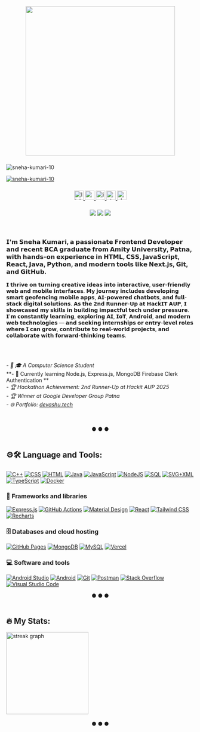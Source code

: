 <div align="center">
  <img height="400" src="https://raw.githubusercontent.com/hasibul-hasan-shuvo/hasibul-hasan-shuvo/main/images/coding-boy.gif" />
</div>

###

<p align="left"> <img src="https://komarev.com/ghpvc/?username=sneha-kumari-10&label=Profile%20views&color=0e75b6&style=flat" alt="sneha-kumari-10" /> </p>

<p align="left"> <a href="https://github.com/ryo-ma/github-profile-trophy"><img src="https://github-profile-trophy.vercel.app/?username=sneha-kumari-10" alt="sneha-kumari-10" /></a> </p>

###


<div align="center">
  <a href="https://www.linkedin.com/in/sneha108/" target="_blank">
    <img src="https://img.shields.io/static/v1?message=LinkedIn&logo=linkedin&label=&color=0077B5&logoColor=white&labelColor=&style=for-the-badge" height="25" alt="linkedin logo" />
  </a>
  
  <a href="mailto:snhsngh108@gmail.com" target="_blank">
    <img src="https://img.shields.io/static/v1?message=Gmail&logo=gmail&label=coderashukr321@gmail.com&color=D14836&logoColor=white&labelColor=&style=for-the-badge" height="25" alt="gmail logo" />
  </a>
  <a href="https://instagram.com/ashukr321" target="_blank">
    <img src="https://img.shields.io/static/v1?message=Instagram&logo=instagram&label=&color=E4405F&logoColor=white&labelColor=&style=for-the-badge" height="25" alt="instagram logo" />
  </a>
  <a href="https://stackoverflow.com/users/your_user_id" target="_blank">
    <img src="https://img.shields.io/static/v1?message=Stackoverflow&logo=stackoverflow&label=&color=FE7A16&logoColor=white&labelColor=&style=for-the-badge" height="25" alt="stackoverflow logo" />
  </a>
  <a href="https://dev.to/ashukr321" target="_blank">
    <img src="https://img.shields.io/static/v1?message=dev.to&logo=dev.to&label=&color=0A0A0A&logoColor=white&labelColor=&style=for-the-badge" height="25" alt="devto logo" />
  </a>
</div>

###
<div align="center">
  <img src="https://custom-icon-badges.herokuapp.com/github/followers/ashukr321?logo=github&style=social">
  <img src="https://custom-icon-badges.herokuapp.com/github/stars/ashukr321?logo=star&style=social&logoColor=black">
  <img src="https://komarev.com/ghpvc/?username=ashukr321">
</div>

<br />
<br />

###

### 𝗜'𝗺 𝗦𝗻𝗲𝗵𝗮 𝗞𝘂𝗺𝗮𝗿𝗶, 𝗮 𝗽𝗮𝘀𝘀𝗶𝗼𝗻𝗮𝘁𝗲 𝗙𝗿𝗼𝗻𝘁𝗲𝗻𝗱 𝗗𝗲𝘃𝗲𝗹𝗼𝗽𝗲𝗿 𝗮𝗻𝗱 𝗿𝗲𝗰𝗲𝗻𝘁 𝗕𝗖𝗔 𝗴𝗿𝗮𝗱𝘂𝗮𝘁𝗲 𝗳𝗿𝗼𝗺 𝗔𝗺𝗶𝘁𝘆 𝗨𝗻𝗶𝘃𝗲𝗿𝘀𝗶𝘁𝘆, 𝗣𝗮𝘁𝗻𝗮, 𝘄𝗶𝘁𝗵 𝗵𝗮𝗻𝗱𝘀-𝗼𝗻 𝗲𝘅𝗽𝗲𝗿𝗶𝗲𝗻𝗰𝗲 𝗶𝗻 𝗛𝗧𝗠𝗟, 𝗖𝗦𝗦, 𝗝𝗮𝘃𝗮𝗦𝗰𝗿𝗶𝗽𝘁, 𝗥𝗲𝗮𝗰𝘁, 𝗝𝗮𝘃𝗮, 𝗣𝘆𝘁𝗵𝗼𝗻, 𝗮𝗻𝗱 𝗺𝗼𝗱𝗲𝗿𝗻 𝘁𝗼𝗼𝗹𝘀 𝗹𝗶𝗸𝗲 𝗡𝗲𝘅𝘁.𝗷𝘀, 𝗚𝗶𝘁, 𝗮𝗻𝗱 𝗚𝗶𝘁𝗛𝘂𝗯.
𝗜 𝘁𝗵𝗿𝗶𝘃𝗲 𝗼𝗻 𝘁𝘂𝗿𝗻𝗶𝗻𝗴 𝗰𝗿𝗲𝗮𝘁𝗶𝘃𝗲 𝗶𝗱𝗲𝗮𝘀 𝗶𝗻𝘁𝗼 𝗶𝗻𝘁𝗲𝗿𝗮𝗰𝘁𝗶𝘃𝗲, 𝘂𝘀𝗲𝗿-𝗳𝗿𝗶𝗲𝗻𝗱𝗹𝘆 𝘄𝗲𝗯 𝗮𝗻𝗱 𝗺𝗼𝗯𝗶𝗹𝗲 𝗶𝗻𝘁𝗲𝗿𝗳𝗮𝗰𝗲𝘀. 𝗠𝘆 𝗷𝗼𝘂𝗿𝗻𝗲𝘆 𝗶𝗻𝗰𝗹𝘂𝗱𝗲𝘀 𝗱𝗲𝘃𝗲𝗹𝗼𝗽𝗶𝗻𝗴 𝘀𝗺𝗮𝗿𝘁 𝗴𝗲𝗼𝗳𝗲𝗻𝗰𝗶𝗻𝗴 𝗺𝗼𝗯𝗶𝗹𝗲 𝗮𝗽𝗽𝘀, 𝗔𝗜-𝗽𝗼𝘄𝗲𝗿𝗲𝗱 𝗰𝗵𝗮𝘁𝗯𝗼𝘁𝘀, 𝗮𝗻𝗱 𝗳𝘂𝗹𝗹-𝘀𝘁𝗮𝗰𝗸 𝗱𝗶𝗴𝗶𝘁𝗮𝗹 𝘀𝗼𝗹𝘂𝘁𝗶𝗼𝗻𝘀. 𝗔𝘀 𝘁𝗵𝗲 𝟮𝗻𝗱 𝗥𝘂𝗻𝗻𝗲𝗿-𝗨𝗽 𝗮𝘁 𝗛𝗮𝗰𝗸𝗜𝗧 𝗔𝗨𝗣, 𝗜 𝘀𝗵𝗼𝘄𝗰𝗮𝘀𝗲𝗱 𝗺𝘆 𝘀𝗸𝗶𝗹𝗹𝘀 𝗶𝗻 𝗯𝘂𝗶𝗹𝗱𝗶𝗻𝗴 𝗶𝗺𝗽𝗮𝗰𝘁𝗳𝘂𝗹 𝘁𝗲𝗰𝗵 𝘂𝗻𝗱𝗲𝗿 𝗽𝗿𝗲𝘀𝘀𝘂𝗿𝗲.
𝗜'𝗺 𝗰𝗼𝗻𝘀𝘁𝗮𝗻𝘁𝗹𝘆 𝗹𝗲𝗮𝗿𝗻𝗶𝗻𝗴, 𝗲𝘅𝗽𝗹𝗼𝗿𝗶𝗻𝗴 𝗔𝗜, 𝗜𝗼𝗧, 𝗔𝗻𝗱𝗿𝗼𝗶𝗱, 𝗮𝗻𝗱 𝗺𝗼𝗱𝗲𝗿𝗻 𝘄𝗲𝗯 𝘁𝗲𝗰𝗵𝗻𝗼𝗹𝗼𝗴𝗶𝗲𝘀 — 𝗮𝗻𝗱 𝘀𝗲𝗲𝗸𝗶𝗻𝗴 𝗶𝗻𝘁𝗲𝗿𝗻𝘀𝗵𝗶𝗽𝘀 𝗼𝗿 𝗲𝗻𝘁𝗿𝘆-𝗹𝗲𝘃𝗲𝗹 𝗿𝗼𝗹𝗲𝘀 𝘄𝗵𝗲𝗿𝗲 𝗜 𝗰𝗮𝗻 𝗴𝗿𝗼𝘄, 𝗰𝗼𝗻𝘁𝗿𝗶𝗯𝘂𝘁𝗲 𝘁𝗼 𝗿𝗲𝗮𝗹-𝘄𝗼𝗿𝗹𝗱 𝗽𝗿𝗼𝗷𝗲𝗰𝘁𝘀, 𝗮𝗻𝗱 𝗰𝗼𝗹𝗹𝗮𝗯𝗼𝗿𝗮𝘁𝗲 𝘄𝗶𝘁𝗵 𝗳𝗼𝗿𝘄𝗮𝗿𝗱-𝘁𝗵𝗶𝗻𝗸𝗶𝗻𝗴 𝘁𝗲𝗮𝗺𝘀.

<br />
<br />

*- 👨‍ 🎓 A Computer Science Student* \
**- 🌱 Currently learning Node.js, Express.js, MongoDB Firebase Clerk Authentication ** \
*- 🏆 Hackathon Achievement: 2nd Runner-Up at Hackit AUP 2025* \
*- 🏆 Winner at Google Developer Group Patna* \
*- 🌐 Portfolio: [devashu.tech](https://devashu.tech)*

<br />
<br />

<div align="center">
  ● ● ●
  <br />
  <br />
</div>

###

## ⚙🛠 Language and Tools:

###

<p>
    <a href="https://github.com/search?q=user%3ADenverCoder1+is%3Arepo+language%3Acpp"><img alt="C++" src="https://img.shields.io/badge/C++%20-%2300599C.svg?logo=c%2B%2B&logoColor=white"></a>
    <a href="https://github.com/search?q=user%3ADenverCoder1+is%3Arepo+language%3Acss"><img alt="CSS" src="https://img.shields.io/badge/CSS%20-%231572B6.svg?logo=css3&logoColor=white"></a>
    <a href="https://github.com/search?q=user%3ADenverCoder1+is%3Arepo+language%3Ahtml"><img alt="HTML" src="https://img.shields.io/badge/HTML%20-%23E34F26.svg?logo=html5&logoColor=white"></a>
    <a href="https://github.com/search?q=user%3ADenverCoder1+is%3Arepo+language%3Ajava"><img alt="Java" src="https://img.shields.io/badge/Java-%23007396.svg?logo=java&logoColor=white"></a>
    <a href="https://github.com/search?q=user%3ADenverCoder1+is%3Arepo+language%3Ajavascript"><img alt="JavaScript" src="https://img.shields.io/badge/JavaScript%20-%23F7DF1E.svg?logo=javascript&logoColor=black"></a>
    <a href="https://github.com/search?q=user%3ADenverCoder1+is%3Arepo+language%3akotlin"><img alt="NodeJS" src="https://img.shields.io/badge/Node.js%20-%2343853D.svg?logo=node-dot-js&logoColor=white"></a>
    <a href="https://github.com/search?q=user%3ADenverCoder1+is%3Arepo+language%3Asql"><img alt="SQL" src="https://img.shields.io/badge/SQL%20-%23025E8C.svg?logo=amazon-dynamodb&logoColor=white"></a>
    <a href="https://github.com/search?q=user%3ADenverCoder1+is%3Arepo+language%3Asvg"><img alt="SVG+XML" src="https://img.shields.io/badge/SVG%2BXML%20-%23e0982c.svg?logo=svg&logoColor=white"></a>
    <a href="https://github.com/search?q=user%3ADenverCoder1+is%3Arepo+language%3AtypeScript"><img alt="TypeScript" src="https://img.shields.io/badge/TypeScript%20-%23007ACC.svg?logo=typescript&logoColor=white"></a>
    <a href="https://github.com/search?q=user%3ADenverCoder1+is%3Arepo+language%3Adocker"><img alt="Docker" src="https://img.shields.io/badge/Docker-%232496ED.svg?logo=docker&logoColor=white"></a>
</p>

### 🧰 Frameworks and libraries

<p>
    <a href="#"><img alt="Express.js" src="https://img.shields.io/badge/Express.js%20-%23404d59.svg?logo=express&logoColor=white"></a>
    <a href="#"><img alt="GitHub Actions" src="https://img.shields.io/badge/GitHub%20Actions%20-%232671E5.svg?logo=github%20actions&logoColor=white"></a>
    <a href="#"><img alt="Material Design" src="https://img.shields.io/badge/Material%20Design%20-%230081CB.svg?logo=material-design&logoColor=white"></a>
    <a href="#"><img alt="React" src="https://img.shields.io/badge/React%20-%2320232a.svg?logo=react&logoColor=%2361DAFB"></a>
    <a href="#"><img alt="Tailwind CSS" src="https://img.shields.io/badge/Tailwind%20CSS%20-%2338B2AC.svg?logo=tailwindcss&logoColor=white"></a>
    <a href="#"><img alt="Recharts" src="https://img.shields.io/badge/Recharts%20-%23F15A29.svg?logo=react&logoColor=white"></a>
</p>

### 🗄 Databases and cloud hosting

<p>
    <a href="#"><img alt="GitHub Pages" src="https://img.shields.io/badge/GitHub%20Pages-%23327FC7.svg?logo=github&logoColor=white"></a>
    <a href="#"><img alt="MongoDB" src ="https://img.shields.io/badge/MongoDB-%234ea94b.svg?logo=mongodb&logoColor=white"></a>
    <a href="#"><img alt="MySQL" src="https://img.shields.io/badge/MySQL-%2300f.svg?logo=mysql&logoColor=white"></a>
    <a href="#"><img alt="Vercel" src="https://img.shields.io/badge/Vercel%20-%23000000.svg?logo=vercel&logoColor=white"></a>
</p>

### 💻 Software and tools

<p>
    <a href="#"><img alt="Android Studio" src="https://img.shields.io/badge/Android%20Studio-008678.svg?logo=android-studio&logoColor=white"></a>
    <a href="#"><img alt="Android" src="https://img.shields.io/badge/Android-3DDC84?logo=android&logoColor=white"></a>
    <a href="#"><img alt="Git" src="https://img.shields.io/badge/Git%20-%23F05033.svg?logo=git&logoColor=white"></a>
    <a href="#"><img alt="Postman" src="https://img.shields.io/badge/Postman-FF6C37?logo=postman&logoColor=white"></a>
    <a href="#"><img alt="Stack Overflow" src="https://img.shields.io/badge/-Stack%20Overflow-FE7A16?logo=stack-overflow&logoColor=white"></a>
    <a href="#"><img alt="Visual Studio Code" src="https://img.shields.io/badge/Visual%20Studio%20Code-0078d7.svg?logo=visual-studio-code&logoColor=white"></a>
</p>


<div align="center">
  ● ● ●
  <br />
  <br />
</div>

###

## 🔥 My Stats:
  <img class="stat-image" src="https://github-readme-streak-stats.herokuapp.com/?user=ashukr321&theme=tokyonight" height="220" alt="streak graph" />

<br />
<br />

<div align="center">
  ● ● ●
  <br />
  <br />
  
</div>
